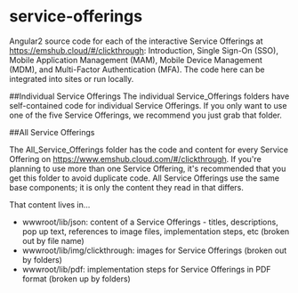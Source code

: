 # service-offerings

Angular2 source code for each of the interactive Service Offerings at https://emshub.cloud/#/clickthrough: Introduction, Single Sign-On (SSO), Mobile Application Management (MAM), Mobile Device Management (MDM), and Multi-Factor Authentication (MFA). The code here can be integrated into sites or run locally.


##Individual Service Offerings
The individual Service_Offerings folders have self-contained code for individual Service Offerings. If you only want to use one of the five Service Offerings, we recommend you just grab that folder. 


##All Service Offerings

The All_Service_Offerings folder has the code and content for every Service Offering on https://www.emshub.cloud.com/#/clickthrough.
If you're planning to use more than one Service Offering, it's recommended that you get this folder to avoid duplicate code. All Service Offerings use the same base components; it is only the content they read in that differs. 

That content lives in...
* wwwroot/lib/json: content of a Service Offerings - titles, descriptions, pop up text, references to image files, implementation steps, etc (broken out by file name)
* wwwroot/lib/img/clickthrough: images for Service Offerings (broken out by folders)
* wwwroot/lib/pdf: implementation steps for Service Offerings in PDF format (broken up by folders)


